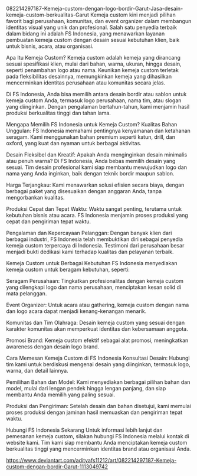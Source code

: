 082214297187-Kemeja-custom-dengan-logo-bordir-Garut-Jasa-desain-kemeja-custom-berkualitas-Garut
Kemeja custom kini menjadi pilihan favorit bagi perusahaan, komunitas, dan event organizer dalam membangun identitas visual yang unik dan profesional. Salah satu penyedia terbaik dalam bidang ini adalah FS Indonesia, yang menawarkan layanan pembuatan kemeja custom dengan desain sesuai kebutuhan klien, baik untuk bisnis, acara, atau organisasi.

Apa Itu Kemeja Custom?
Kemeja custom adalah kemeja yang dirancang sesuai spesifikasi klien, mulai dari bahan, warna, ukuran, hingga desain, seperti penambahan logo atau nama. Keunikan kemeja custom terletak pada fleksibilitas desainnya, memungkinkan kemeja yang dihasilkan mencerminkan identitas perusahaan atau komunitas secara jelas.

Di FS Indonesia, Anda bisa memilih antara desain bordir atau sablon untuk kemeja custom Anda, termasuk logo perusahaan, nama tim, atau slogan yang diinginkan. Dengan pengalaman bertahun-tahun, kami menjamin hasil produksi berkualitas tinggi dan tahan lama.

Mengapa Memilih FS Indonesia untuk Kemeja Custom?
Kualitas Bahan Unggulan: FS Indonesia memahami pentingnya kenyamanan dan ketahanan seragam. Kami menggunakan bahan premium seperti katun, drill, dan oxford, yang kuat dan nyaman untuk berbagai aktivitas.

Desain Fleksibel dan Kreatif: Apakah Anda menginginkan desain minimalis atau penuh warna? Di FS Indonesia, Anda bebas memilih desain yang sesuai. Tim desain profesional kami siap membantu mewujudkan logo dan nama yang Anda inginkan, baik dengan teknik bordir maupun sablon.

Harga Terjangkau: Kami menawarkan solusi efisien secara biaya, dengan berbagai paket yang disesuaikan dengan anggaran Anda, tanpa mengorbankan kualitas.

Produksi Cepat dan Tepat Waktu: Waktu sangat penting, terutama untuk kebutuhan bisnis atau acara. FS Indonesia menjamin proses produksi yang cepat dan pengiriman tepat waktu.

Pengalaman dan Kepercayaan Pelanggan: Dengan banyak klien dari berbagai industri, FS Indonesia telah membuktikan diri sebagai penyedia kemeja custom terpercaya di Indonesia. Testimoni dari perusahaan besar menjadi bukti dedikasi kami terhadap kualitas dan pelayanan terbaik.

Kemeja Custom untuk Berbagai Kebutuhan
FS Indonesia menyediakan kemeja custom untuk beragam kebutuhan, seperti:

Seragam Perusahaan: Tingkatkan profesionalitas dengan kemeja custom yang dilengkapi logo dan nama perusahaan, menciptakan kesan solid di mata pelanggan.

Event Organizer: Untuk acara atau gathering, kemeja custom dengan nama dan logo acara dapat menjadi kenang-kenangan menarik.

Komunitas dan Tim Olahraga: Desain kemeja custom yang sesuai dengan karakter komunitas akan memperkuat identitas dan kebersamaan anggota.

Promosi Brand: Kemeja custom efektif sebagai alat promosi, meningkatkan awareness dengan desain logo brand.

Cara Memesan Kemeja Custom di FS Indonesia
Konsultasi Desain: Hubungi tim kami untuk berdiskusi mengenai desain yang diinginkan, termasuk logo, warna, dan detail lainnya.

Pemilihan Bahan dan Model: Kami menyediakan berbagai pilihan bahan dan model, mulai dari lengan pendek hingga lengan panjang, dan siap membantu Anda memilih yang paling sesuai.

Produksi dan Pengiriman: Setelah desain dan bahan disetujui, kami memulai proses produksi dengan jaminan hasil memuaskan dan pengiriman tepat waktu.

Hubungi FS Indonesia Sekarang
Untuk informasi lebih lanjut dan pemesanan kemeja custom, silakan hubungi FS Indonesia melalui kontak di website kami. Tim kami siap membantu Anda menciptakan kemeja custom berkualitas tinggi yang mencerminkan identitas brand atau organisasi Anda.

https://www.deviantart.com/adityafs11212/art/082214297187-Kemeja-custom-dengan-bordir-Garut-1113049742
